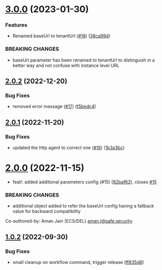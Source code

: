 # [3.0.0](https://github.com/Safe-Security/unleash-client/compare/v2.0.2...v3.0.0) (2023-01-30)


### Features

* Renamed baseUrl to tenantUrl ([#18](https://github.com/Safe-Security/unleash-client/issues/18)) ([38ca99d](https://github.com/Safe-Security/unleash-client/commit/38ca99dc8f7cc1a93b9d108e35aa7c2e27821ca8))


### BREAKING CHANGES

* baseUrl parameter has been renamed to tenantUrl to distinguish in a better way and not confuse with instance level URL

## [2.0.2](https://github.com/Safe-Security/unleash-client/compare/v2.0.1...v2.0.2) (2022-12-20)


### Bug Fixes

* removed error message ([#17](https://github.com/Safe-Security/unleash-client/issues/17)) ([f5bedc4](https://github.com/Safe-Security/unleash-client/commit/f5bedc425639fa14e6859aa637b96aae46cb7324))

## [2.0.1](https://github.com/Safe-Security/unleash-client/compare/v2.0.0...v2.0.1) (2022-11-20)


### Bug Fixes

* updated the http agent to correct one ([#16](https://github.com/Safe-Security/unleash-client/issues/16)) ([1b3a3bc](https://github.com/Safe-Security/unleash-client/commit/1b3a3bc40c92c8e9e75382a7e690cfa791a08f20))

# [2.0.0](https://github.com/Safe-Security/unleash-client/compare/v1.0.2...v2.0.0) (2022-11-15)


* feat!: added additional parameters config (#15) ([82baf62](https://github.com/Safe-Security/unleash-client/commit/82baf62990611de3351c614fd8d17319224d6787)), closes [#15](https://github.com/Safe-Security/unleash-client/issues/15)


### BREAKING CHANGES

* additional object added to refer the baseUrl config having a fallback value for backward compatibility

Co-authored-by: Aman Jain (ECS/DEL) <aman.j@safe.security>

## [1.0.2](https://github.com/Safe-Security/unleash-client/compare/v1.0.1...v1.0.2) (2022-09-30)


### Bug Fixes

* small cleanup on workflow command, trigger release ([ff835d8](https://github.com/Safe-Security/unleash-client/commit/ff835d8a573a9de5b2b5e2031e7fd2fdf9fc7134))

